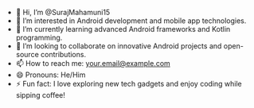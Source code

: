 - 👋 Hi, I’m @SurajMahamuni15
- 👀 I’m interested in Android development and mobile app technologies.
- 🌱 I’m currently learning advanced Android frameworks and Kotlin programming.
- 💞️ I’m looking to collaborate on innovative Android projects and open-source contributions.
- 📫 How to reach me: your.email@example.com
- 😄 Pronouns: He/Him
- ⚡ Fun fact: I love exploring new tech gadgets and enjoy coding while sipping coffee!
<!---
SurajMahamuni15/SurajMahamuni15 is a ✨ special ✨ repository because its `README.md` (this file) appears on your GitHub profile.
You can click the Preview link to take a look at your changes.
--->
